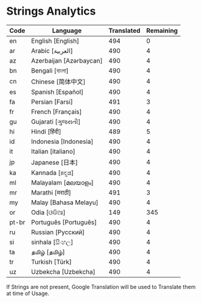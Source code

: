 # Strings Analytics


| Code | Language | Translated | Remaining |
|----|-------|-------|---|
| en | English [English] | 494 | 0 |
| ar | Arabic [العربية] | 490 | 4 |
| az | Azerbaijan [Azərbaycan] | 490 | 4 |
| bn | Bengali [বাংলা] | 490 | 4 |
| cn | Chinese [简体中文] | 490 | 4 |
| es | Spanish [Español] | 490 | 4 |
| fa | Persian [Farsi] | 491 | 3 |
| fr | French [Français] | 490 | 4 |
| gu | Gujarati [ગુજરાતી] | 490 | 4 |
| hi | Hindi [हिंदी] | 489 | 5 |
| id | Indonesia [Indonesia] | 490 | 4 |
| it | Italian [italiano] | 490 | 4 |
| jp | Japanese [日本] | 490 | 4 |
| ka | Kannada [ಕನ್ನಡ] | 490 | 4 |
| ml | Malayalam [മലയാളം] | 490 | 4 |
| mr | Marathi [मराठी] | 491 | 3 |
| my | Malay [Bahasa Melayu] | 490 | 4 |
| or | Odia [ଓଡିଆ] | 149 | 345 |
| pt-br | Português [Português] | 490 | 4 |
| ru | Russian [Русский] | 490 | 4 |
| si | sinhala [සිංහල] | 490 | 4 |
| ta | தமிழ் [தமிழ்] | 490 | 4 |
| tr | Turkish [Türk] | 490 | 4 |
| uz | Uzbekcha [Uzbekcha] | 490 | 4 |


If Strings are not present, Google Translation will be used to Translate them at time of Usage.